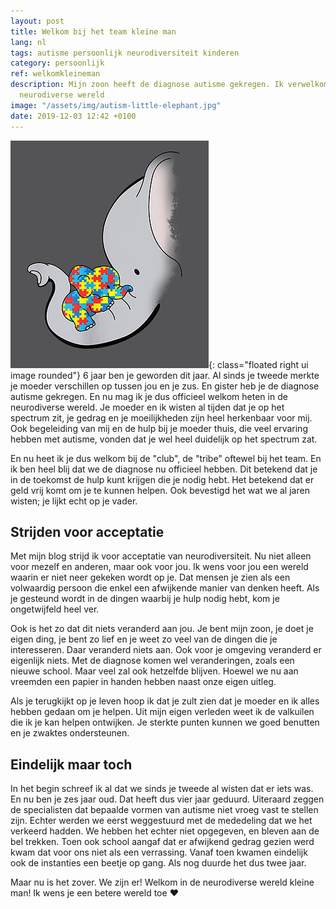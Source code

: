 ```yaml
---
layout: post
title: Welkom bij het team kleine man
lang: nl
tags: autisme persoonlijk neurodiversiteit kinderen
category: persoonlijk
ref: welkomkleineman
description: Mijn zoon heeft de diagnose autisme gekregen. Ik verwelkom hem in de
  neurodiverse wereld
image: "/assets/img/autism-little-elephant.jpg"
date: 2019-12-03 12:42 +0100
---
```

![Little autistic elephant](/assets/img/autism-little-elephant.jpg){: class="floated right ui image rounded"}
6 jaar ben je geworden dit jaar. Al sinds je tweede merkte je moeder verschillen op tussen jou en je zus. En gister heb je de diagnose autisme gekregen. En nu mag ik je dus officieel welkom heten in de neurodiverse wereld. Je moeder en ik wisten al tijden dat je op het spectrum zit, je gedrag en je moeilijkheden zijn heel herkenbaar voor mij. Ook begeleiding van mij en de hulp bij je moeder thuis, die veel ervaring hebben met autisme, vonden dat je wel heel duidelijk op het spectrum zat.

En nu heet ik je dus welkom bij de "club", de "tribe" oftewel bij het team. En ik ben heel blij dat we de diagnose nu officieel hebben. Dit betekend dat je in de toekomst de hulp kunt krijgen die je nodig hebt. Het betekend dat er geld vrij komt om je te kunnen helpen. Ook bevestigd het wat we al jaren wisten; je lijkt echt op je vader.

## Strijden voor acceptatie

Met mijn blog strijd ik voor acceptatie van neurodiversiteit. Nu niet alleen voor mezelf en anderen, maar ook voor jou. Ik wens voor jou een wereld waarin er niet neer gekeken wordt op je. Dat mensen je zien als een volwaardig persoon die enkel een afwijkende manier van denken heeft. Als je gesteund wordt in de dingen waarbij je hulp nodig hebt, kom je ongetwijfeld heel ver.

Ook is het zo dat dit niets veranderd aan jou. Je bent mijn zoon, je doet je eigen ding, je bent zo lief en je weet zo veel van de dingen die je interesseren. Daar veranderd niets aan. Ook voor je omgeving veranderd er eigenlijk niets. Met de diagnose komen wel veranderingen, zoals een nieuwe school. Maar veel zal ook hetzelfde blijven. Hoewel we nu aan vreemden een papier in handen hebben naast onze eigen uitleg.

Als je terugkijkt op je leven hoop ik dat je zult zien dat je moeder en ik alles hebben gedaan om je helpen. Uit mijn eigen verleden weet ik de valkuilen die ik je kan helpen ontwijken. Je sterkte punten kunnen we goed benutten en je zwaktes ondersteunen.

## Eindelijk maar toch

In het begin schreef ik al dat we sinds je tweede al wisten dat er iets was. En nu ben je zes jaar oud. Dat heeft dus vier jaar geduurd. Uiteraard zeggen de specialisten dat bepaalde vormen van autisme niet vroeg vast te stellen zijn. Echter werden we eerst weggestuurd met de mededeling dat we het verkeerd hadden. We hebben het echter niet opgegeven, en bleven aan de bel trekken. Toen ook school aangaf dat er afwijkend gedrag gezien werd kwam dat voor ons niet als een verrassing. Vanaf toen kwamen eindelijk ook de instanties een beetje op gang. Als nog duurde het dus twee jaar.

Maar nu is het zover. We zijn er! Welkom in de neurodiverse wereld kleine man! Ik wens je een betere wereld toe :heart:
